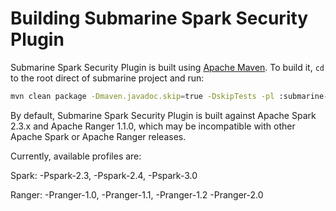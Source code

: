 <!--
   Licensed to the Apache Software Foundation (ASF) under one or more
   contributor license agreements.  See the NOTICE file distributed with
   this work for additional information regarding copyright ownership.
   The ASF licenses this file to You under the Apache License, Version 2.0
   (the "License"); you may not use this file except in compliance with
   the License.  You may obtain a copy of the License at
   http://www.apache.org/licenses/LICENSE-2.0
   Unless required by applicable law or agreed to in writing, software
   distributed under the License is distributed on an "AS IS" BASIS,
   WITHOUT WARRANTIES OR CONDITIONS OF ANY KIND, either express or implied.
   See the License for the specific language governing permissions and
   limitations under the License.
-->

# Building Submarine Spark Security Plugin

Submarine Spark Security Plugin is built using [Apache Maven](http://maven.apache.org). To build it, `cd` to the root direct of submarine project and run:

```bash
mvn clean package -Dmaven.javadoc.skip=true -DskipTests -pl :submarine-spark-security
```

By default, Submarine Spark Security Plugin is built against Apache Spark 2.3.x and Apache Ranger 1.1.0, which may be incompatible with other Apache Spark or Apache Ranger releases.

Currently, available profiles are:

Spark: -Pspark-2.3, -Pspark-2.4, -Pspark-3.0

Ranger: -Pranger-1.0, -Pranger-1.1, -Pranger-1.2 -Pranger-2.0
